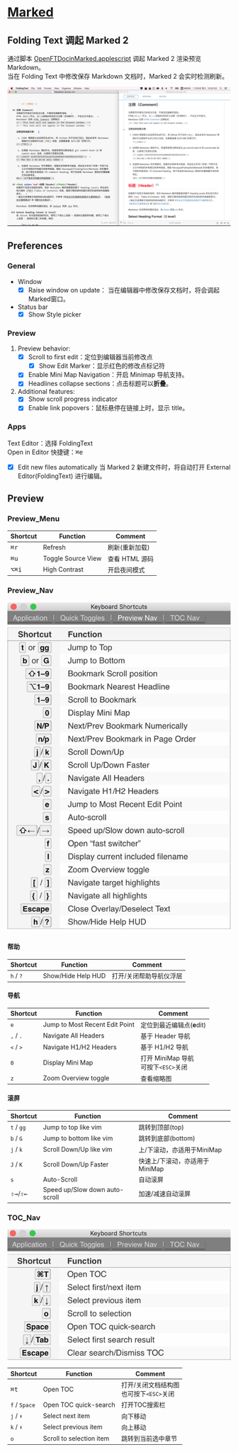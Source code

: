 
# [Marked](http://marked2app.com/)

## Folding Text 调起 Marked 2
通过脚本 [OpenFTDocinMarked.applescript][] 调起 Marked 2 渲染预览 Markdown。  
当在 Folding Text 中修改保存 Markdown 文档时，Marked 2 会实时检测刷新。

![FoldingText_Marked2](FoldingText/FoldingText_Marked2.png)

## Preferences
### General

- Window
	- [x] Raise window on update：
		当在编辑器中修改保存文档时，将会调起Marked窗口。

- Status bar
	- [x] Show Style picker

### Preview
1. Preview behavior:
	- [x] Scroll to first edit：定位到编辑器当前修改点
		- [x] Show Edit Marker：显示红色的修改点标记符
	- [x] Enable Mini Map Navigation：开启 Minimap 导航支持。
	- [x] Headlines collapse sections：点击标题可以**折叠**。
2. Additional features: 
	- [x] Show scroll progress indicator
	- [x] Enable link popovers：鼠标悬停在链接上时，显示 title。

### Apps
Text Editor：选择 FoldingText  
Open in Editor 快捷键：<kbd>⌘</kbd><kbd>e</kbd>

- [x] Edit new files automatically
	当 Marked 2 新建文件时，将自动打开 External Editor(FoldingText) 进行编辑。

## Preview
### Preview_Menu
Shortcut  |  Function                       |  Comment
----------|---------------------------------|----------------------
<kbd>⌘</kbd><kbd>r</kbd> | Refresh            | 刷新(重新加载)
<kbd>⌘</kbd><kbd>u</kbd> | Toggle Source View | 查看 HTML 源码
<kbd>⌥</kbd><kbd>⌘</kbd><kbd>i</kbd> | High Contrast | 开启夜间模式

### Preview_Nav

![1-Preview_Nav](marked/1-Preview_Nav.png)

#### 帮助
Shortcut  |  Function                       |  Comment
----------|---------------------------------|----------------------
`h` / `?`     | Show/Hide Help HUD              | 打开/关闭帮助导航仪浮层

#### 导航
Shortcut  |  Function                       |  Comment
----------|---------------------------------|----------------------
`e`         | Jump to Most Recent Edit Point  | 定位到最近编辑点(**e**dit)
`,` / `.`     | Navigate All Headers            | 基于 Header 导航
`<` / `>`     | Navigate H1/H2 Headers          | 基于 H1/H2 导航
`0`         | Display Mini Map                | 打开 MiniMap 导航<br>可按下`<ESC>`关闭
`z`         | Zoom Overview toggle            | 查看缩略图

#### 滚屏
Shortcut  |  Function                       |  Comment
----------|---------------------------------|----------------------
`t` / `gg`    | Jump to top like vim            | 跳转到顶部(top)
`b` / `G`     | Jump to bottom like vim         | 跳转到底部(bottom)
`j` / `k`     | Scroll Down/Up like vim         | 上/下滚动，亦适用于MiniMap
`J` / `K`     | Scroll Down/Up Faster           | 快速上/下滚动，亦适用于MiniMap
`s`         | Auto-Scroll                     | 自动滚屏
<kbd>⇧</kbd><kbd>→</kbd>/<kbd>⇧</kbd><kbd>←</kbd> | Speed up/Slow down auto-scroll | 加速/减速自动滚屏

### TOC_Nav

![2-TOC_Nav](marked/2-TOC_Nav.png)

Shortcut  |  Function                       |  Comment
----------|---------------------------------|----------------------
<kbd>⌘</kbd><kbd>t</kbd> | Open TOC              | 打开/关闭文档结构图<br>也可按下`<ESC>`关闭
`f` / `Space` | Open TOC quick-search           | 打开TOC搜索栏
`j` / `⬇️`    | Select next item                | 向下移动
`k` / `⬆️`    | Select previous item            | 向上移动
`o`         | Scroll to selection item        | 跳转到当前选中章节

## <!--以下是本文的脚注和超链接-->
[OpenFTDocinMarked.applescript]: https://github.com/RobTrew/txtquery-tools/blob/master/utilities/OpenFTDocinMarked.applescript

